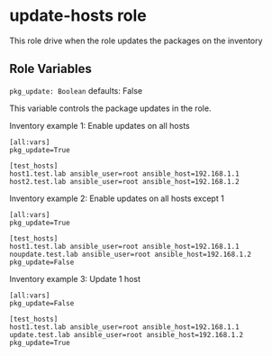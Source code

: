 # update-hosts role

This role drive when the role updates the packages on the inventory

## Role Variables

`pkg_update: Boolean` defaults: False

This variable controls the package updates in the role.

Inventory example 1:
Enable updates on all hosts

```
[all:vars]
pkg_update=True

[test_hosts]
host1.test.lab ansible_user=root ansible_host=192.168.1.1
host2.test.lab ansible_user=root ansible_host=192.168.1.2
```

Inventory example 2:
Enable updates on all hosts except 1

```
[all:vars]
pkg_update=True

[test_hosts]
host1.test.lab ansible_user=root ansible_host=192.168.1.1
noupdate.test.lab ansible_user=root ansible_host=192.168.1.2 pkg_update=False

```

Inventory example 3:
Update 1 host

```
[all:vars]
pkg_update=False

[test_hosts]
host1.test.lab ansible_user=root ansible_host=192.168.1.1
update.test.lab ansible_user=root ansible_host=192.168.1.2 pkg_update=True

```
